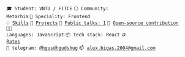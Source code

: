<code>🎓 Student: VNTU / FITCE</code>
<code>⚪ Community: Metarhia</code>
<code>👷 Speciality: Frontend</code><br>
<code>💡 [Skills](SKILLS.md)</code>
<code>🧻 [Projects](PROJECTS.md)</code>
<code>📢 [Public talks: 1](TALKS.md)</code>
<code>👀 [Open-source contribution](CONTRIBUTION.md)</code><br>
<code>🧑‍💻 Languages: JavaScript</code>
<code>📦 Tech stack: React</code>
<code>🪙 [Rates](RATES.md)</code><br>
<code>💬 telegram: [@hgusdhgudshug](https://telegram.me/hgusdhgudshug)</code>
<code>📫 [alex.bigas.2004@gmail.com](mailto:alex.bigas.2004@gmail.com)</code>

